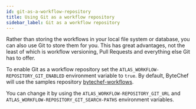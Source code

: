 ```yaml
---
id: git-as-a-workflow-repository
title: Using Git as a workflow repository
sidebar_label: Git as a workflow repository
---
```


Rather than storing the workflows in your local file system or database, you can also use Git to store them for you. This has great advantages, not the least of which is workflow versioning, Pull Requests and everything else Git has to offer.

To enable Git as a workflow repository set the `ATLAS_WORKFLOW-REPOSITORY_GIT_ENABLED` environment variable to `true`. By default, ByteChef will use the samples repository [bytechef-workflows](https://github.com/bytechefhq/bytechef-workflows).

You can change it by using the `ATLAS_WORKFLOW-REPOSITORY_GIT_URL` and `ATLAS_WORKFLOW-REPOSITORY_GIT_SEARCH-PATHS` environment variables.
